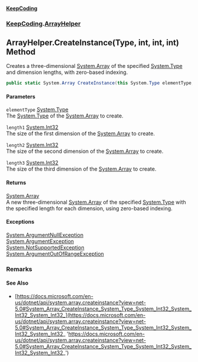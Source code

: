 #### [KeepCoding](index.md 'index')
### [KeepCoding](KeepCoding.md 'KeepCoding').[ArrayHelper](KeepCoding_ArrayHelper.md 'KeepCoding.ArrayHelper')
## ArrayHelper.CreateInstance(Type, int, int, int) Method
Creates a three-dimensional [System.Array](https://docs.microsoft.com/en-us/dotnet/api/System.Array 'System.Array') of the specified [System.Type](https://docs.microsoft.com/en-us/dotnet/api/System.Type 'System.Type') and dimension lengths, with zero-based indexing.  
```csharp
public static System.Array CreateInstance(this System.Type elementType, int length1, int length2, int length3);
```
#### Parameters
<a name='KeepCoding_ArrayHelper_CreateInstance(System_Type_int_int_int)_elementType'></a>
`elementType` [System.Type](https://docs.microsoft.com/en-us/dotnet/api/System.Type 'System.Type')  
The [System.Type](https://docs.microsoft.com/en-us/dotnet/api/System.Type 'System.Type') of the [System.Array](https://docs.microsoft.com/en-us/dotnet/api/System.Array 'System.Array') to create.
  
<a name='KeepCoding_ArrayHelper_CreateInstance(System_Type_int_int_int)_length1'></a>
`length1` [System.Int32](https://docs.microsoft.com/en-us/dotnet/api/System.Int32 'System.Int32')  
The size of the first dimension of the [System.Array](https://docs.microsoft.com/en-us/dotnet/api/System.Array 'System.Array') to create.
  
<a name='KeepCoding_ArrayHelper_CreateInstance(System_Type_int_int_int)_length2'></a>
`length2` [System.Int32](https://docs.microsoft.com/en-us/dotnet/api/System.Int32 'System.Int32')  
The size of the second dimension of the [System.Array](https://docs.microsoft.com/en-us/dotnet/api/System.Array 'System.Array') to create.
  
<a name='KeepCoding_ArrayHelper_CreateInstance(System_Type_int_int_int)_length3'></a>
`length3` [System.Int32](https://docs.microsoft.com/en-us/dotnet/api/System.Int32 'System.Int32')  
The size of the third dimension of the [System.Array](https://docs.microsoft.com/en-us/dotnet/api/System.Array 'System.Array') to create.
  
#### Returns
[System.Array](https://docs.microsoft.com/en-us/dotnet/api/System.Array 'System.Array')  
A new three-dimensional [System.Array](https://docs.microsoft.com/en-us/dotnet/api/System.Array 'System.Array') of the specified [System.Type](https://docs.microsoft.com/en-us/dotnet/api/System.Type 'System.Type') with the specified length for each dimension, using zero-based indexing.
#### Exceptions
[System.ArgumentNullException](https://docs.microsoft.com/en-us/dotnet/api/System.ArgumentNullException 'System.ArgumentNullException')  
[System.ArgumentException](https://docs.microsoft.com/en-us/dotnet/api/System.ArgumentException 'System.ArgumentException')  
[System.NotSupportedException](https://docs.microsoft.com/en-us/dotnet/api/System.NotSupportedException 'System.NotSupportedException')  
[System.ArgumentOutOfRangeException](https://docs.microsoft.com/en-us/dotnet/api/System.ArgumentOutOfRangeException 'System.ArgumentOutOfRangeException')  
### Remarks
#### See Also
- [https://docs.microsoft.com/en-us/dotnet/api/system.array.createinstance?view=net-5.0#System_Array_CreateInstance_System_Type_System_Int32_System_Int32_System_Int32_](https://docs.microsoft.com/en-us/dotnet/api/system.array.createinstance?view=net-5.0#System_Array_CreateInstance_System_Type_System_Int32_System_Int32_System_Int32_ 'https://docs.microsoft.com/en-us/dotnet/api/system.array.createinstance?view=net-5.0#System_Array_CreateInstance_System_Type_System_Int32_System_Int32_System_Int32_')
